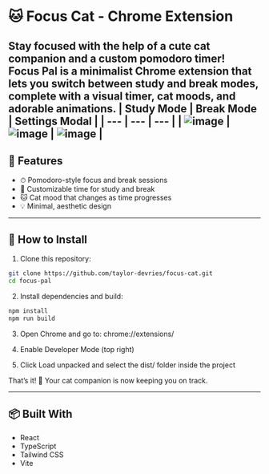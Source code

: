# 🐱 Focus Cat - Chrome Extension

Stay focused with the help of a cute cat companion and a custom pomodoro timer!  
Focus Pal is a minimalist Chrome extension that lets you switch between **study** and **break** modes, complete with a visual timer, cat moods, and adorable animations.
| Study Mode | Break Mode | Settings Modal |
| --- | --- | --- |
| ![image](https://github.com/user-attachments/assets/cdf31a6a-8b52-497f-ba17-5bbe90ea87e8) | ![image](https://github.com/user-attachments/assets/e7e948c8-bacd-47d8-ab20-29d522362e65) | ![image](https://github.com/user-attachments/assets/835f7649-9829-4385-b2df-05b7e88a4e89) |
---

## 🚀 Features

- ⏱ Pomodoro-style focus and break sessions
- 🔧 Customizable time for study and break
- 🐱 Cat mood that changes as time progresses
- 💡 Minimal, aesthetic design

---

## 🔧 How to Install

1. Clone this repository:

```bash
git clone https://github.com/taylor-devries/focus-cat.git
cd focus-pal
```

2. Install dependencies and build:

```bash
npm install
npm run build
```

3. Open Chrome and go to: chrome://extensions/

4. Enable Developer Mode (top right)

5. Click Load unpacked and select the dist/ folder inside the project

That’s it! 🎉 Your cat companion is now keeping you on track.

--- 

## 📦 Built With
- React
- TypeScript
- Tailwind CSS
- Vite

